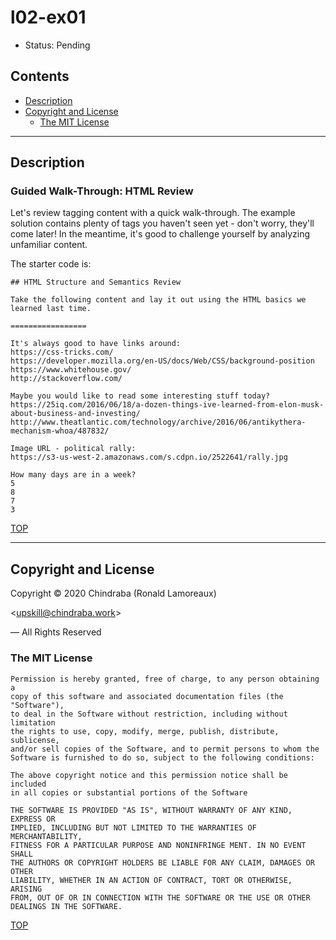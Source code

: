 # l02-ex01

- Status: Pending

## Contents

-  [Description](#description)
-  [Copyright and License](#copyright-and-license)
   -  [The MIT License](#the-mit-license)

---
## Description

### Guided Walk-Through: HTML Review

Let's review tagging content with a quick walk-through. The example solution contains plenty of tags you haven't seen yet - don't worry, they'll come later! In the meantime, it's good to challenge yourself by analyzing unfamiliar content.

The starter code is:

    ## HTML Structure and Semantics Review

    Take the following content and lay it out using the HTML basics we learned last time.

    =================

    It's always good to have links around:
    https://css-tricks.com/
    https://developer.mozilla.org/en-US/docs/Web/CSS/background-position
    https://www.whitehouse.gov/
    http://stackoverflow.com/

    Maybe you would like to read some interesting stuff today?
    https://25iq.com/2016/06/18/a-dozen-things-ive-learned-from-elon-musk-about-business-and-investing/
    http://www.theatlantic.com/technology/archive/2016/06/antikythera-mechanism-whoa/487832/

    Image URL - political rally:
    https://s3-us-west-2.amazonaws.com/s.cdpn.io/2522641/rally.jpg

    How many days are in a week?
    5
    8
    7
    3


[TOP](#contents)

---
## Copyright and License

Copyright © 2020  Chindraba (Ronald Lamoreaux)

<[upskill@chindraba.work](mailto:upskill@chindraba.work?subject='l02-ex01')>

— All Rights Reserved

### The MIT License
    
    Permission is hereby granted, free of charge, to any person obtaining a
    copy of this software and associated documentation files (the "Software"),
    to deal in the Software without restriction, including without limitation
    the rights to use, copy, modify, merge, publish, distribute, sublicense,
    and/or sell copies of the Software, and to permit persons to whom the
    Software is furnished to do so, subject to the following conditions:

    The above copyright notice and this permission notice shall be included
    in all copies or substantial portions of the Software

    THE SOFTWARE IS PROVIDED "AS IS", WITHOUT WARRANTY OF ANY KIND, EXPRESS OR
    IMPLIED, INCLUDING BUT NOT LIMITED TO THE WARRANTIES OF MERCHANTABILITY,
    FITNESS FOR A PARTICULAR PURPOSE AND NONINFRINGE MENT. IN NO EVENT SHALL
    THE AUTHORS OR COPYRIGHT HOLDERS BE LIABLE FOR ANY CLAIM, DAMAGES OR OTHER
    LIABILITY, WHETHER IN AN ACTION OF CONTRACT, TORT OR OTHERWISE, ARISING
    FROM, OUT OF OR IN CONNECTION WITH THE SOFTWARE OR THE USE OR OTHER
    DEALINGS IN THE SOFTWARE.

[TOP](#contents)
